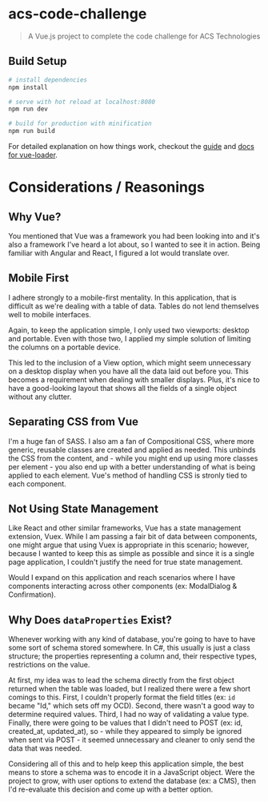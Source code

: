# acs-code-challenge

> A Vue.js project to complete the code challenge for ACS Technologies

## Build Setup

``` bash
# install dependencies
npm install

# serve with hot reload at localhost:8080
npm run dev

# build for production with minification
npm run build
```

For detailed explanation on how things work, checkout the [guide](http://vuejs-templates.github.io/webpack/) and [docs for vue-loader](http://vuejs.github.io/vue-loader).

# Considerations / Reasonings

## Why Vue?
You mentioned that Vue was a framework you had been looking into and it's also a framework I've heard 
a lot about, so I wanted to see it in action. Being familiar with Angular and React, I figured a lot
would translate over.

## Mobile First
I adhere strongly to a mobile-first mentality. In this application, that is difficult as we're dealing
with a table of data. Tables do not lend themselves well to mobile interfaces.

Again, to keep the application simple, I only used two viewports: desktop and portable. Even with those
two, I applied my simple solution of limiting the columns on a portable device.

This led to the inclusion of a View option, which might seem unnecessary on a desktop display when you 
have all the data laid out before you. This becomes a requirement when dealing with smaller displays. 
Plus, it's nice to have a good-looking layout that shows all the fields of a single object without any 
clutter.

## Separating CSS from Vue
I'm a huge fan of SASS. I also am a fan of Compositional CSS, where more generic, reusable classes are
created and applied as needed. This unbinds the CSS from the content, and - while you might end up 
using more classes per element - you also end up with a better understanding of what is being applied
to each element. Vue's method of handling CSS is stronly tied to each component.

## Not Using State Management
Like React and other similar frameworks, Vue has a state management extension, Vuex. While I am passing
a fair bit of data between components, one might argue that using Vuex is appropriate in this scenario;
however, because I wanted to keep this as simple as possible and since it is a single page application,
I couldn't justify the need for true state management. 

Would I expand on this application and reach scenarios where I have components interacting across other
components (ex: ModalDialog & Confirmation).

## Why Does `dataProperties` Exist?
Whenever working with any kind of database, you're going to have to have some sort of schema stored 
somewhere. In C#, this usually is just a class structure; the properties representing a column and, 
their respective types, restrictions on the value. 

At first, my idea was to lead the schema directly from the first object returned when the table was 
loaded, but I realized there were a few short comings to this. First, I couldn't properly format the 
field titles (ex: `id` became "Id," which sets off my OCD). Second, there wasn't a good way to 
determine required values. Third, I had no way of validating a value type. Finally, there were going 
to be values that I didn't need to POST (ex: id, created_at, updated_at), so - while they appeared to 
simply be ignored when sent via POST - it seemed unnecessary and cleaner to only send the data that 
was needed.

Considering all of this and to help keep this application simple, the best means to store a schema was 
to encode it in a JavaScript object. Were the project to grow, with user options to extend the database 
(ex: a CMS), then I'd re-evaluate this decision and come up with a better option.